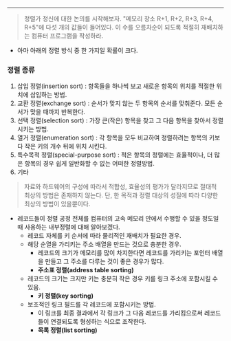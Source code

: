 ----
> 정렬가 정신에 대한 논의를 시작해보자.
> "메모리 장소 R+1, R+2, R+3, R+4, R+5"에 다섯 개의 값들이 들어있다. 이 수를 오름차순이 되도록 적절히 재배치하는 컴퓨터 프로그램을 작성하라.

- 아마 아래의 정렬 방식 중 한 가지일 확률이 크다.
### 정렬 종류
1) 삽입 정렬(insertion sort)
	: 항목들을 하나씩 보고 새로운 항목의 위치를 적절한 위치에 삽입하는 방법.
2) 교환 정렬(exchange sort)
	: 순서가 맞지 않는 두 항목의 순서를 맞춰준다. 모든 순서가 맞을 때까지 반복한다.
3) 선택 정렬(selection sort)
	: 가장 큰(작은) 항목을 찾고 그 다음 항목을 찾아서 정렬시키는 방법.
4) 열거 정렬(enumeration sort)
	: 각 항목을 모두 비교하여 정렬하려는 항목의 키보다 작은 키의 개수 뒤에 위치 시킨다.
5) 특수목적 정렬(special-purpose sort)
	: 적은 항목의 정렬에는 효율적이나, 더 많은 항목의 경우 쉽게 일반화할 수 없는 어떠한 정렬방법.
6) 기타

> 자료와 하드웨어의 구성에 따라서 적합성, 효율성의 평가가 달라지므로 절대적 최상의 방법은 존재하지 않는다.
> 단, 한 목적과 정렬 대상의 성질에 따라 다양한 최상의 방법이 있을뿐이다.

- 레코드들이 정렬 공정 전체를 컴퓨터의 고속 메모리 안에서 수행할 수 있을 정도일 때 사용하는 내부정렬에 대해 알아보겠다.
	- 레코드 자체를 키 순서에 따라 물리적인 재배치가 필요한 경우.
	- 해당 순열을 가리키는 주소 배열을 만드는 것으로 충분한 경우.
		- 레코드의 크기가 메모리를 많이 차지한다면 레코드를 가리키는 포인터 배열을 만들고 그 주소를 다루는 것이 좋은 경우가 많다.
		- **주소표 정렬(address table sorting)**
	- 레코드의 크기는 크지만 키는 충분히 작은 경우 키를 링크 주소에 포함시킬 수 있음.
		- **키 정렬(key sorting)**
	- 보조적인 링크 필드를 각 레코드에 포함시키는 방법.
		- 이 링크를 최종 결과에서 각 링크가 그 다음 레코드를 가리킴으로써 레코드들이 연결되도록 형성하는 식으로 조작한다.
		- **목록 정렬(list sorting)**